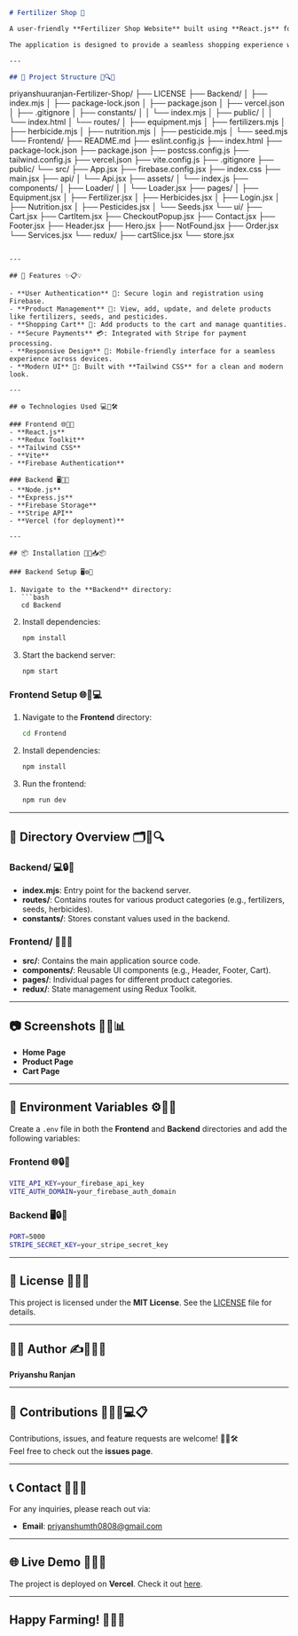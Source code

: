 ```markdown
# Fertilizer Shop 🌱

A user-friendly **Fertilizer Shop Website** built using **React.js** for the frontend and **Node.js** for the backend. The platform enables users to explore and purchase fertilizers, seeds, pesticides, herbicides, and agricultural equipment. 🌾💻🛒

The application is designed to provide a seamless shopping experience with secure authentication and payment integrations. 🔐📱💳

---

## 📂 Project Structure 📂🔍🧩

```
priyanshuuranjan-Fertilizer-Shop/
├── LICENSE
├── Backend/
│   ├── index.mjs
│   ├── package-lock.json
│   ├── package.json
│   ├── vercel.json
│   ├── .gitignore
│   ├── constants/
│   │   └── index.mjs
│   ├── public/
│   │   └── index.html
│   └── routes/
│       ├── equipment.mjs
│       ├── fertilizers.mjs
│       ├── herbicide.mjs
│       ├── nutrition.mjs
│       ├── pesticide.mjs
│       └── seed.mjs
└── Frontend/
    ├── README.md
    ├── eslint.config.js
    ├── index.html
    ├── package-lock.json
    ├── package.json
    ├── postcss.config.js
    ├── tailwind.config.js
    ├── vercel.json
    ├── vite.config.js
    ├── .gitignore
    ├── public/
    └── src/
        ├── App.jsx
        ├── firebase.config.jsx
        ├── index.css
        ├── main.jsx
        ├── api/
        │   └── Api.jsx
        ├── assets/
        │   └── index.js
        ├── components/
        │   ├── Loader/
        │   │   └── Loader.jsx
        ├── pages/
        │   ├── Equipment.jsx
        │   ├── Fertilizer.jsx
        │   ├── Herbicides.jsx
        │   ├── Login.jsx
        │   ├── Nutrition.jsx
        │   ├── Pesticides.jsx
        │   └── Seeds.jsx
        └── ui/
            ├── Cart.jsx
            ├── CartItem.jsx
            ├── CheckoutPopup.jsx
            ├── Contact.jsx
            ├── Footer.jsx
            ├── Header.jsx
            ├── Hero.jsx
            ├── NotFound.jsx
            ├── Order.jsx
            └── Services.jsx
        └── redux/
            ├── cartSlice.jsx
            └── store.jsx
```

---

## 🚀 Features ✨📋💡

- **User Authentication** 🔐: Secure login and registration using Firebase.
- **Product Management** 🌾: View, add, update, and delete products like fertilizers, seeds, and pesticides.
- **Shopping Cart** 🛒: Add products to the cart and manage quantities.
- **Secure Payments** 💳: Integrated with Stripe for payment processing.
- **Responsive Design** 📱: Mobile-friendly interface for a seamless experience across devices.
- **Modern UI** 🎨: Built with **Tailwind CSS** for a clean and modern look.

---

## ⚙️ Technologies Used 💻🔧🛠️

### Frontend 🌐📱🎨
- **React.js**
- **Redux Toolkit**
- **Tailwind CSS**
- **Vite**
- **Firebase Authentication**

### Backend 🖥️📡📂
- **Node.js**
- **Express.js**
- **Firebase Storage**
- **Stripe API**
- **Vercel (for deployment)**

---

## 📦 Installation 🧑‍💻📥📦

### Backend Setup 🖥️⚙️📂

1. Navigate to the **Backend** directory:
   ```bash
   cd Backend
   ```
2. Install dependencies:
   ```bash
   npm install
   ```
3. Start the backend server:
   ```bash
   npm start
   ```

### Frontend Setup 🌐📱💻

1. Navigate to the **Frontend** directory:
   ```bash
   cd Frontend
   ```
2. Install dependencies:
   ```bash
   npm install
   ```
3. Run the frontend:
   ```bash
   npm run dev
   ```

---

## 📂 Directory Overview 🗂️📄🔍

### Backend/ 💻🔒📁
- **index.mjs**: Entry point for the backend server.
- **routes/**: Contains routes for various product categories (e.g., fertilizers, seeds, herbicides).
- **constants/**: Stores constant values used in the backend.

### Frontend/ 📱🎨📂
- **src/**: Contains the main application source code.
- **components/**: Reusable UI components (e.g., Header, Footer, Cart).
- **pages/**: Individual pages for different product categories.
- **redux/**: State management using Redux Toolkit.

---

## 📷 Screenshots 📸✨📊

- **Home Page**
- **Product Page**
- **Cart Page**

---

## 🔧 Environment Variables ⚙️🔑📁

Create a `.env` file in both the **Frontend** and **Backend** directories and add the following variables:

### Frontend 🌐🔒🔧
```bash
VITE_API_KEY=your_firebase_api_key
VITE_AUTH_DOMAIN=your_firebase_auth_domain
```

### Backend 🖥️🔒🔧
```bash
PORT=5000
STRIPE_SECRET_KEY=your_stripe_secret_key
```

---

## 📄 License 📜📘📂

This project is licensed under the **MIT License**. See the [LICENSE](LICENSE) file for details.

---

## 👨‍💻 Author ✍️🧑‍💻🌟

**Priyanshu Ranjan**

---

## 🤝 Contributions 🧑‍🤝‍🧑💻📋

Contributions, issues, and feature requests are welcome! 🤗💡🛠️  
Feel free to check out the **issues page**.

---

## 📞 Contact 📧📲📞

For any inquiries, please reach out via:

- **Email**: priyanshumth0808@gmail.com

---

## 🌐 Live Demo 🚀🌐📲

The project is deployed on **Vercel**. Check it out [here](#).

---

## Happy Farming! 🌾🚜🌱
```

